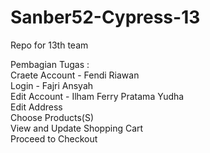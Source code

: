 # Sanber52-Cypress-13
Repo for 13th team

Pembagian Tugas : <br>
Craete Account - Fendi Riawan <br>
Login - Fajri Ansyah <br>
Edit Account - Ilham Ferry Pratama Yudha <br>
Edit Address <br>
Choose Products(S) <br>
View and Update Shopping Cart <br>
Proceed to Checkout <br>

